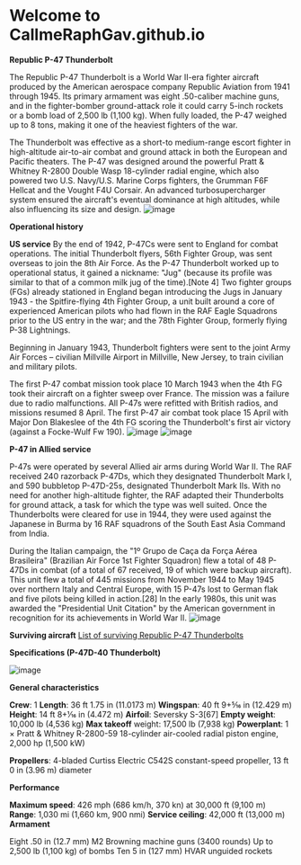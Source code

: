 # Welcome to CallmeRaphGav.github.io
**Republic P-47 Thunderbolt**

The Republic P-47 Thunderbolt is a World War II-era fighter aircraft produced by the American aerospace company Republic Aviation from 1941 through 1945. Its primary armament was eight .50-caliber machine guns, and in the fighter-bomber ground-attack role it could carry 5-inch rockets or a bomb load of 2,500 lb (1,100 kg). When fully loaded, the P-47 weighed up to 8 tons, making it one of the heaviest fighters of the war.

The Thunderbolt was effective as a short-to medium-range escort fighter in high-altitude air-to-air combat and ground attack in both the European and Pacific theaters. The P-47 was designed around the powerful Pratt & Whitney R-2800 Double Wasp 18-cylinder radial engine, which also powered two U.S. Navy/U.S. Marine Corps fighters, the Grumman F6F Hellcat and the Vought F4U Corsair. An advanced turbosupercharger system ensured the aircraft's eventual dominance at high altitudes, while also influencing its size and design.
![image](https://user-images.githubusercontent.com/118230532/202431317-042892c7-bea7-42b5-a4b8-766c3715990a.png)

**Operational history**

**US service**
By the end of 1942, P-47Cs were sent to England for combat operations. The initial Thunderbolt flyers, 56th Fighter Group, was sent overseas to join the 8th Air Force. As the P-47 Thunderbolt worked up to operational status, it gained a nickname: "Jug" (because its profile was similar to that of a common milk jug of the time).[Note 4] Two fighter groups (FGs) already stationed in England began introducing the Jugs in January 1943 - the Spitfire-flying 4th Fighter Group, a unit built around a core of experienced American pilots who had flown in the RAF Eagle Squadrons prior to the US entry in the war; and the 78th Fighter Group, formerly flying P-38 Lightnings.

Beginning in January 1943, Thunderbolt fighters were sent to the joint Army Air Forces – civilian Millville Airport in Millville, New Jersey, to train civilian and military pilots.

The first P-47 combat mission took place 10 March 1943 when the 4th FG took their aircraft on a fighter sweep over France. The mission was a failure due to radio malfunctions. All P-47s were refitted with British radios, and missions resumed 8 April. The first P-47 air combat took place 15 April with Major Don Blakeslee of the 4th FG scoring the Thunderbolt's first air victory (against a Focke-Wulf Fw 190).
![image](https://user-images.githubusercontent.com/118230532/202433573-9d3fce99-eca6-499b-81c1-01029ae6e25a.png)   ![image](https://user-images.githubusercontent.com/118230532/202433605-41407b25-29ca-4fae-8d29-b22f4b4986ea.png)

**P-47 in Allied service**

P-47s were operated by several Allied air arms during World War II. The RAF received 240 razorback P-47Ds, which they designated Thunderbolt Mark I, and 590 bubbletop P-47D-25s, designated Thunderbolt Mark IIs. With no need for another high-altitude fighter, the RAF adapted their Thunderbolts for ground attack, a task for which the type was well suited. Once the Thunderbolts were cleared for use in 1944, they were used against the Japanese in Burma by 16 RAF squadrons of the South East Asia Command from India. 

During the Italian campaign, the "1º Grupo de Caça da Força Aérea Brasileira" (Brazilian Air Force 1st Fighter Squadron) flew a total of 48 P-47Ds in combat (of a total of 67 received, 19 of which were backup aircraft). This unit flew a total of 445 missions from November 1944 to May 1945 over northern Italy and Central Europe, with 15 P-47s lost to German flak and five pilots being killed in action.[28] In the early 1980s, this unit was awarded the "Presidential Unit Citation" by the American government in recognition for its achievements in World War II.
![image](https://user-images.githubusercontent.com/118230532/202437332-adbc761e-1375-490b-b6e3-98025755094c.png)

**Surviving aircraft**
[List of surviving Republic P-47 Thunderbolts](https://en.wikipedia.org/wiki/List_of_surviving_Republic_P-47_Thunderbolts)

**Specifications (P-47D-40 Thunderbolt)**

![image](https://user-images.githubusercontent.com/118230532/202439680-173f54b8-2fb8-4fb8-993d-787f84782b65.png)


**General characteristics**

**Crew**: 1
**Length**: 36 ft 1.75 in (11.0173 m)
**Wingspan**: 40 ft 9+5⁄16 in (12.429 m)
**Height**: 14 ft 8+1⁄16 in (4.472 m)
**Airfoil**: Seversky S-3[67]
**Empty weight**: 10,000 lb (4,536 kg)
**Max takeoff** weight: 17,500 lb (7,938 kg)
**Powerplant**: 1 × Pratt & Whitney R-2800-59 18-cylinder air-cooled radial piston engine, 2,000 hp (1,500 kW)                          

**Propellers**: 4-bladed Curtiss Electric C542S constant-speed propeller, 13 ft 0 in (3.96 m) diameter

**Performance**

**Maximum speed**: 426 mph (686 km/h, 370 kn) at 30,000 ft (9,100 m)
**Range**: 1,030 mi (1,660 km, 900 nmi)
**Service ceiling**: 42,000 ft (13,000 m)
**Armament**

Eight .50 in (12.7 mm) M2 Browning machine guns (3400 rounds)
Up to 2,500 lb (1,100 kg) of bombs
Ten 5 in (127 mm) HVAR unguided rockets

